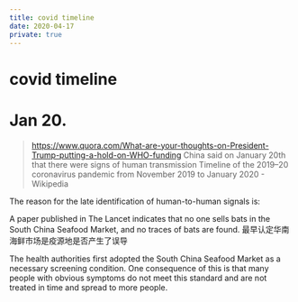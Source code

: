 ```yaml
---
title: covid timeline
date: 2020-04-17
private: true
---
```

# covid timeline
# Jan 20.
> https://www.quora.com/What-are-your-thoughts-on-President-Trump-putting-a-hold-on-WHO-funding
China said on January 20th that there were signs of human transmission Timeline of the 2019–20 coronavirus pandemic from November 2019 to January 2020 - Wikipedia

The reason for the late identification of human-to-human signals is:

A paper published in The Lancet indicates that no one sells bats in the South China Seafood Market, and no traces of bats are found. 最早认定华南海鲜市场是疫源地是否产生了误导

The health authorities first adopted the South China Seafood Market as a necessary screening condition. One consequence of this is that many people with obvious symptoms do not meet this standard and are not treated in time and spread to more people.

